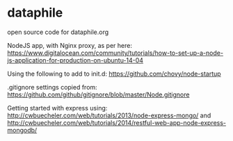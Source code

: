 # dataphile
open source code for dataphile.org

NodeJS app, with Nginx proxy, as per here:
https://www.digitalocean.com/community/tutorials/how-to-set-up-a-node-js-application-for-production-on-ubuntu-14-04

Using the following to add to init.d:
https://github.com/chovy/node-startup

.gitignore settings copied from:
https://github.com/github/gitignore/blob/master/Node.gitignore

Getting started with express using:
http://cwbuecheler.com/web/tutorials/2013/node-express-mongo/ and
http://cwbuecheler.com/web/tutorials/2014/restful-web-app-node-express-mongodb/